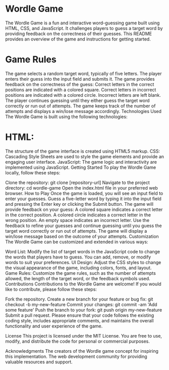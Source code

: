 # Wordle Game

The Wordle Game is a fun and interactive word-guessing game built using HTML, CSS, and JavaScript. It challenges players to guess a target word by providing feedback on the correctness of their guesses. This README provides an overview of the game and instructions for getting started.

# Game Rules
The game selects a random target word, typically of five letters.
The player enters their guess into the input field and submits it.
The game provides feedback on the correctness of the guess:
Correct letters in the correct positions are indicated with a colored square.
Correct letters in incorrect positions are indicated with a colored circle.
Incorrect letters are left blank.
The player continues guessing until they either guess the target word correctly or run out of attempts.
The game keeps track of the number of attempts and displays a win/lose message accordingly.
Technologies Used
The Wordle Game is built using the following technologies:

# HTML: 
The structure of the game interface is created using HTML5 markup.
CSS: Cascading Style Sheets are used to style the game elements and provide an engaging user interface.
JavaScript: The game logic and interactivity are implemented using JavaScript.
Getting Started
To play the Wordle Game locally, follow these steps:

Clone the repository: git clone [repository-url]
Navigate to the project directory: cd wordle-game
Open the index.html file in your preferred web browser.
How to Play
Once the game is loaded, you will see an input field to enter your guesses.
Guess a five-letter word by typing it into the input field and pressing the Enter key or clicking the Submit button.
The game will provide feedback on your guess:
A colored square indicates a correct letter in the correct position.
A colored circle indicates a correct letter in the wrong position.
An empty space indicates an incorrect letter.
Use the feedback to refine your guesses and continue guessing until you guess the target word correctly or run out of attempts.
The game will display a win/lose message based on the outcome of your attempts.
Customization
The Wordle Game can be customized and extended in various ways:

Word List: Modify the list of target words in the JavaScript code to change the words that players have to guess. You can add, remove, or modify words to suit your preferences.
UI Design: Adjust the CSS styles to change the visual appearance of the game, including colors, fonts, and layout.
Game Rules: Customize the game rules, such as the number of attempts allowed, the length of the target word, or the feedback symbols used.
Contributions
Contributions to the Wordle Game are welcome! If you would like to contribute, please follow these steps:

Fork the repository.
Create a new branch for your feature or bug fix: git checkout -b my-new-feature
Commit your changes: git commit -am 'Add some feature'
Push the branch to your fork: git push origin my-new-feature
Submit a pull request.
Please ensure that your code follows the existing coding style, includes appropriate comments, and maintains the overall functionality and user experience of the game.

License
This project is licensed under the MIT License. You are free to use, modify, and distribute the code for personal or commercial purposes.

Acknowledgments
The creators of the Wordle game concept for inspiring this implementation.
The web development community for providing valuable resources and support.
